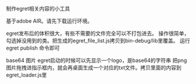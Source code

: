 ﻿制作egret相关内容的小工具

基于adobe AIR。请先下载运行环境。


egret发布后的体积很大，有些不需要的文件完全可以不打包进去。
操作很简单，勾选掉没用到的类。把生成的egret_file_list.js拷贝到bin-debug/lib里覆盖。
运行egret publish 命令即可

base64 图片
egret启动的时候可以先显示一个logo，是base64的字符串
把png图片拖拽进指示框内，就会再桌面生成一个对应的txt文件。拷贝里面的内容到egret_loader.js里